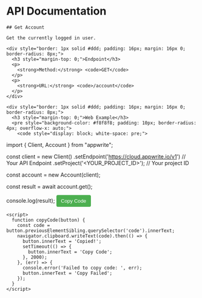 # API Documentation

    ## Get Account

    Get the currently logged in user.

    <div style="border: 1px solid #ddd; padding: 16px; margin: 16px 0; border-radius: 8px;">
      <h3 style="margin-top: 0;">Endpoint</h3>
      <p>
        <strong>Method:</strong> <code>GET</code>
      </p>
      <p>
        <strong>URL:</strong> <code>/account</code>
      </p>
    </div>

    <div style="border: 1px solid #ddd; padding: 16px; margin: 16px 0; border-radius: 8px;">
      <h3 style="margin-top: 0;">Web Example</h3>
      <pre style="background-color: #f8f8f8; padding: 10px; border-radius: 4px; overflow-x: auto;">
        <code style="display: block; white-space: pre;">
import { Client, Account } from "appwrite";

const client = new Client()
    .setEndpoint('https://cloud.appwrite.io/v1') // Your API Endpoint
    .setProject('&lt;YOUR_PROJECT_ID&gt;'); // Your project ID

const account = new Account(client);

const result = await account.get();

console.log(result);
        </code>
      </pre>
      <button style="background-color: #4CAF50; color: white; padding: 8px 12px; border: none; border-radius: 4px; cursor: pointer;" onclick="copyCode(this)">Copy Code</button>
    </div>

    <script>
      function copyCode(button) {
        const code = button.previousElementSibling.querySelector('code').innerText;
        navigator.clipboard.writeText(code).then(() => {
          button.innerText = 'Copied!';
          setTimeout(() => {
            button.innerText = 'Copy Code';
          }, 2000);
        }, (err) => {
          console.error('Failed to copy code: ', err);
          button.innerText = 'Copy Failed';
        });
      }
    </script>
